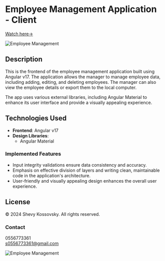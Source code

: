 # Employee Management Application - Client

 [Watch here->](https://employee-management-app-edf89.web.app/employees)

![Employee Management](/client/src/assets/screenShot.png)

## Description

This is the frontend of the employee management application built using Angular v17. The application allows the manager to manage employee data, including adding, editing, and deleting employees. The manager can also view the employee details or export them to the local computer.

The app uses various external libraries, including Angular Material to enhance its user interface and provide a visually appealing experience.

## Technologies Used

- **Frontend**: Angular v17
- **Design Libraries**:
  - Angular Material

### Implemented Features

- Input integrity validations ensure data consistency and accuracy.
- Emphasis on effective division of layers and writing clean, maintainable code in the application's architecture.
- User-friendly and visually appealing design enhances the overall user experience.

## License

© 2024 Shevy Kossovsky. All rights reserved.

### Contact

0556773361  
s0556773361@gmail.com

![Employee Management](/client/src/assets/screenShot_3.png)
